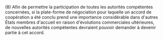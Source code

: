 (8) Afin de permettre la participation de toutes les autorités compétentes concernées, si la plate-forme de négociation pour laquelle un accord de coopération a été conclu prend une importance considérable dans d'autres États membres d'accueil en raison d'évolutions commerciales ultérieures, de nouvelles autorités compétentes devraient pouvoir demander à devenir partie à cet accord.